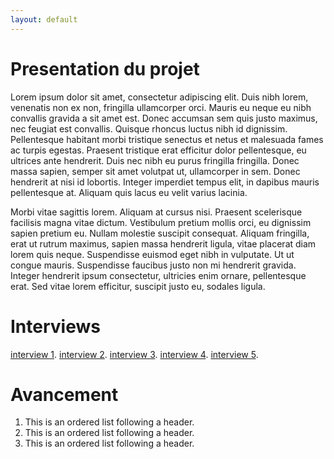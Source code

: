 ```yaml
---
layout: default
---
```


# Presentation du projet

Lorem ipsum dolor sit amet, consectetur adipiscing elit. Duis nibh lorem, venenatis non ex non, fringilla ullamcorper orci. Mauris eu neque eu nibh convallis gravida a sit amet est. Donec accumsan sem quis justo maximus, nec feugiat est convallis. Quisque rhoncus luctus nibh id dignissim. Pellentesque habitant morbi tristique senectus et netus et malesuada fames ac turpis egestas. Praesent tristique erat efficitur dolor pellentesque, eu ultrices ante hendrerit. Duis nec nibh eu purus fringilla fringilla. Donec massa sapien, semper sit amet volutpat ut, ullamcorper in sem. Donec hendrerit at nisi id lobortis. Integer imperdiet tempus elit, in dapibus mauris pellentesque at. Aliquam quis lacus eu velit varius lacinia.

Morbi vitae sagittis lorem. Aliquam at cursus nisi. Praesent scelerisque facilisis magna vitae dictum. Vestibulum pretium mollis orci, eu dignissim sapien pretium eu. Nullam molestie suscipit consequat. Aliquam fringilla, erat ut rutrum maximus, sapien massa hendrerit ligula, vitae placerat diam lorem quis neque. Suspendisse euismod eget nibh in vulputate. Ut ut congue mauris. Suspendisse faucibus justo non mi hendrerit gravida. Integer hendrerit ipsum consectetur, ultricies enim ornare, pellentesque erat. Sed vitae lorem efficitur, suscipit justo eu, sodales ligula.

# Interviews
[interview 1](./interview_1.html).
[interview 2](./interview_2.html).
[interview 3](./interview_3.html).
[interview 4](./interview_4.html).
[interview 5](./interview_5.html).

# Avancement

1.  This is an ordered list following a header.
2.  This is an ordered list following a header.
3.  This is an ordered list following a header.

